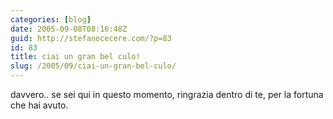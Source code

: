 ```yaml
---
categories: [blog]
date: 2005-09-08T08:16:48Z
guid: http://stefanocecere.com/?p=83
id: 83
title: ciai un gran bel culo!
slug: /2005/09/ciai-un-gran-bel-culo/
---
```


davvero.. se sei qui in questo momento, ringrazia dentro di te, per la fortuna che hai avuto.